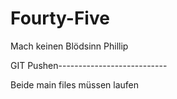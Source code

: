 # Fourty-Five
Mach keinen Blödsinn Phillip

GIT Pushen---------------------------


Beide main files müssen laufen
